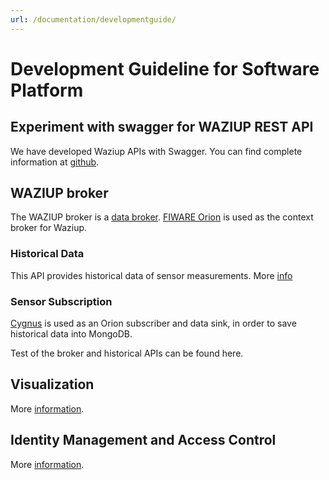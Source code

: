 ```yaml
---
url: /documentation/developmentguide/
---
```


# Development Guideline for Software Platform

## Experiment with swagger for WAZIUP REST API

We have developed Waziup APIs with Swagger. You can find complete information at [github](https://github.com/Waziup/Platform/tree/master/APIs).

## WAZIUP broker 

The WAZIUP broker is a [data broker](https://github.com/Waziup/Platform/tree/master/broker). [FIWARE Orion](https://github.com/Waziup/Platform/tree/master/broker/orion) is used as the context broker for Waziup.


### Historical Data

This API provides historical data of sensor measurements. More [info](https://github.com/Waziup/Platform/tree/master/broker/comet)

### Sensor Subscription

[Cygnus](https://github.com/Waziup/Platform/tree/master/broker/cygnus) is used as an Orion subscriber and data sink, in order to save historical data into MongoDB.


Test of the broker and historical APIs can be found here.

## Visualization
More [information](https://github.com/Waziup/Platform/tree/master/visualisation).

## Identity Management and Access Control
More [information](https://github.com/Waziup/Platform/tree/master/identity).

